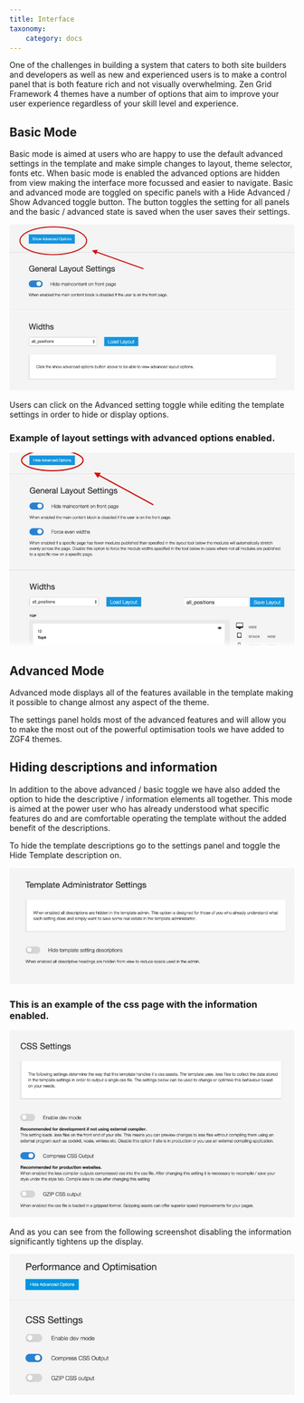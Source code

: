 ```yaml
---
title: Interface
taxonomy:
    category: docs
---
```



One of the challenges in building a system that caters to both site builders and developers as well as new and experienced users is to make a control panel that is both feature rich and not visually overwhelming. Zen Grid Framework 4 themes have a number of options that aim to improve your user experience regardless of your skill level and experience.


Basic Mode
------
Basic mode is aimed at users who are happy to use the default advanced settings in the template and make simple changes to layout, theme selector, fonts etc. When basic mode is enabled the advanced options are hidden from view making the interface more focussed and easier to navigate.
Basic and advanced mode are toggled on specific panels with a Hide Advanced / Show Advanced toggle button. The button toggles the setting for all panels and the basic / advanced state is saved when the user saves their settings.


![Basic Mode](/images/documentation/display/basic-mode.jpg)

Users can click on the Advanced setting toggle while editing the template settings in order to hide or display options.

### Example of layout settings with advanced options enabled.
![Advanced Mode](/images/documentation/display/advanced-mode.jpg)

Advanced Mode
------
 Advanced mode displays all of the features available in the template making it possible to change almost any aspect of the theme.&nbsp;
 
The settings panel holds most of the advanced features and will allow you to make the most out of the powerful optimisation tools we have added to ZGF4 themes.

Hiding descriptions and information
------

In addition to the above advanced / basic toggle we have also added the option to hide the descriptive / information elements all together. This mode is aimed at the power user who has already understood what specific features do and are comfortable operating the template without the added benefit of the descriptions.

To hide the template descriptions go to the settings panel and toggle the Hide Template description on.


![Disable Descriptions](/images/documentation/display/disable-descriptions.jpg)

### This is an example of the css page with the information enabled.

![Basic Mode](/images/documentation/display/with-descriptions.jpg)


And as you can see from the following screenshot disabling the information significantly tightens up the display.

![Basic Mode](/images/documentation/display/without-descriptions.jpg)